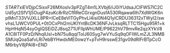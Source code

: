 $START$xiEVDjpC5ixxF26MXosIv3pPZgT4m1LXVbj6/iJ0iYUdsaJCIFWS7lC2CUd5yt2SfV1j5OugP4zuKc8rRzCfRReCGrxgnDusfA530Rqawa6Ih7XdWGK6npIMnT33VVJXLL8PR+ICeE8eVlTGyPhvLl4isi0N4Q1yICRDU36312xTWyI2/swvhsL1JWCV0PUL+0tOCxPhl2mUKIYntBcDK36NFJvLksqRLTTC15Hgu95R1+kHpHHqN54syOglQSEiDZJ8sq271UFIIpWhUME/P9622hV79mvRe2qzXYkV8A1C8lTF0PzD/NhqlUsI+bN75u8qqITolJ60Syg7wVYuSq9qOFIWLmZJL3NMBSMUqQoaSafvLRi7ebBYHwdxME0owzY+pTvH9rsswE31gv09dRlFrBTpCcOM6rbyV8jPAl8=$END$